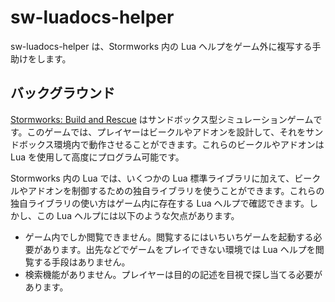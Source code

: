 # sw-luadocs-helper
sw-luadocs-helper は、Stormworks 内の Lua ヘルプをゲーム外に複写する手助けをします。

## バックグラウンド
[Stormworks: Build and Rescue](https://store.steampowered.com/app/573090/Stormworks_Build_and_Rescue/) はサンドボックス型シミュレーションゲームです。このゲームでは、プレイヤーはビークルやアドオンを設計して、それをサンドボックス環境内で動作させることができます。これらのビークルやアドオンは Lua を使用して高度にプログラム可能です。

Stormworks 内の Lua では、いくつかの Lua 標準ライブラリに加えて、ビークルやアドオンを制御するための独自ライブラリを使うことができます。これらの独自ライブラリの使い方はゲーム内に存在する Lua ヘルプで確認できます。しかし、この Lua ヘルプには以下のような欠点があります。
- ゲーム内でしか閲覧できません。閲覧するにはいちいちゲームを起動する必要があります。出先などでゲームをプレイできない環境では Lua ヘルプを閲覧する手段はありません。
- 検索機能がありません。プレイヤーは目的の記述を目視で探し当てる必要があります。
